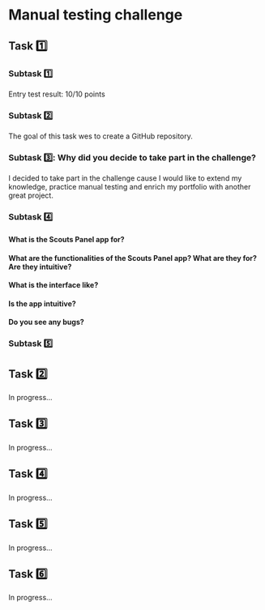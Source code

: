 # Manual testing challenge

## Task 1️⃣

### Subtask 1️⃣

Entry test result: 10/10 points

### Subtask 2️⃣ 

The goal of this task wes to create a GitHub repository.

### Subtask 3️⃣: Why did you decide to take part in the challenge?

I decided to take part in the challenge cause I would like to extend my knowledge, practice manual testing and enrich my portfolio with another great project.

### Subtask 4️⃣

#### What is the Scouts Panel app for?

#### What are the functionalities of the Scouts Panel app? What are they for? Are they intuitive?

#### What is the interface like?

#### Is the app intuitive?

#### Do you see any bugs?

### Subtask 5️⃣

## Task 2️⃣

In progress...

## Task 3️⃣

In progress...

## Task 4️⃣

In progress...

## Task 5️⃣

In progress...

## Task 6️⃣

In progress...




